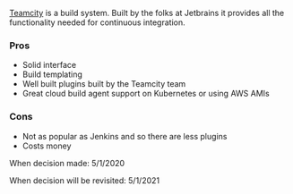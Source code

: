 [Teamcity](https://www.jetbrains.com/teamcity/) is a build system. Built by the folks at Jetbrains it provides all the functionality needed for continuous integration.

### Pros
* Solid interface
* Build templating
* Well built plugins built by the Teamcity team
* Great cloud build agent support on Kubernetes or using AWS AMIs

### Cons
* Not as popular as Jenkins and so there are less plugins
* Costs money

When decision made: 5/1/2020

When decision will be revisited: 5/1/2021